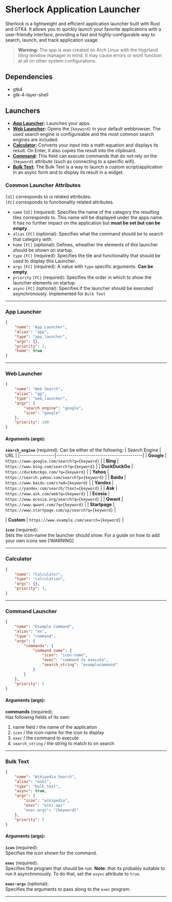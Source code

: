 # Sherlock Application Launcher
Sherlock is a lightweight and efficient application launcher built with Rust and GTK4. It allows you to quickly launch your favorite applications with a user-friendly interface, providing a fast and highly-configurable way to search, launch, and track application usage.

> **Warning:** The app is was created on Arch Linux with the Hyprland tiling window manager in mind. It may cause errors or wont function at all on other system configurations.


## Dependencies
- gtk4
- gtk-4-layer-shell


## Launchers
- **[App Launcher](#app-launcher):** Launches your apps. 
- **[Web Launcher](#web-launcher):** Opens the ``{keyword}`` in your default webbrowser. The used search engine is configureable and the most common search engines are included. 
- **[Calculator](#calculator):** Converts your input into a math equation and displays its result. On Enter, it also copies the result into the clipboard.
- **[Command](#command-launcher):** This field can execute commands that do not rely on the ``{keyword}`` attribute (such as connecting to a specific wifi).
- **[Bulk Text](#bulk-text):** The Bulk Text is a way to launch a custom script/application in an async form and to display its result in a widget.



### Common Launcher Attributes
`[UI]` corresponds to ui related attributes.<br>
`[FC]` corresponds to functionality related attributes.<br>

- `name` `[UI]` (required): Specifies the name of the category the resulting tiles corresponds to. This name will be displayed under the apps name. It has no further impact on the application but **must be set but can be empty**. 
- `alias` `[FC]` (optional): Specifies what the command should be to search that category with.
- `home` `[FC]` (optional): Defines, wheather the elements of this launcher should be shown on startup.
- `type` `[FC]` (required): Specifies the tile and functionality that should be used to display this Launcher.
- `args` `[FC]` (required): A value with `type` specific arguments. **Can be empty**.
- `priority` `[FC]` (required): Specifies the order in which to show the launcher elements on startup. 
- `async` `[FC]` (optional): Specifies if the launcher should be executed asynchronously. Implemented for `Bulk Text`
---

### App Launcher
```json
{
    "name": "App Launcher",
    "alias": "app",
    "type": "app_launcher",
    "args": {},
    "priority": 2,
    "home": true
}
```
---
### Web Launcher
```json
{
    "name": "Web Search",
    "alias": "gg",
    "type": "web_launcher",
    "args": {
        "search_engine": "google",
        "icon": "google"
    },
    "priority": 100
}
```
#### Arguments (args):
**`search_engine`** (required):
Can be either of the following:
| Search Engine   | URL                                      |
|-----------------|------------------------------------------|
| **Google**      | `https://www.google.com/search?q={keyword}` |
| **Bing**        | `https://www.bing.com/search?q={keyword}` |
| **DuckDuckGo**  | `https://duckduckgo.com/?q={keyword}`    |
| **Yahoo**       | `https://search.yahoo.com/search?p={keyword}` |
| **Baidu**       | `https://www.baidu.com/s?wd={keyword}`   |
| **Yandex**      | `https://yandex.com/search/?text={keyword}` |
| **Ask**         | `https://www.ask.com/web?q={keyword}`    |
| **Ecosia**      | `https://www.ecosia.org/search?q={keyword}` |
| **Qwant**       | `https://www.qwant.com/?q={keyword}`     |
| **Startpage**   | `https://www.startpage.com/sp/search?q={keyword}` |

| **Custom**      | `https://www.example.com/search={keyword}` |

**`icon`** (required):<br>
Sets the icon-name the launcher should show. For a guide on how to add your own icons see [!WARNING]

---

### Calculator
```json
{
    "name": "Calculator",
    "type": "calculation",
    "args": {},
    "priority": 1,
}
```

---

### Command Launcher
```json
{
    "name": "Example Command",
    "alias": "ex",
    "type": "command",
    "args": {
        "commands": {
            "command name": {
                "icon": "icon-name",
                "exec": "command to execute", 
                "search_string": "examplecommand"
            }
        }
    },
    "priority": 5
}
```
#### Arguments (args):
**commands** (required):<br>
Has following fields of its own:
1. name field / the name of the applicaiton
2. `icon` / the icon-name for the icon to display 
3. `exec` / the command to execute
4. `search_string` / the string to match to on search

---

### Bulk Text
```json
{
    "name": "Wikipedia Search",
    "alias": "wiki",
    "type": "bulk_text",
    "async": true,
    "args": {
        "icon": "wikipedia",
        "exec": "wiki-api"
        "exec-args": "{keyword}"
    },
    "priority": 5
}
```
#### Arguments (args):
**`icon`** (required):<br>
Specifies the icon shown for the command.<br>

**`exec`** (required):<br>
Specifies the program that should be run. **Note:** that its probably suitable to run it asynchronously. To do that, set the `async` attribute to `true`.

**`exec-args`** (optional):<br>
Specifies the arguments to pass along to the `exec` program.

--- 
